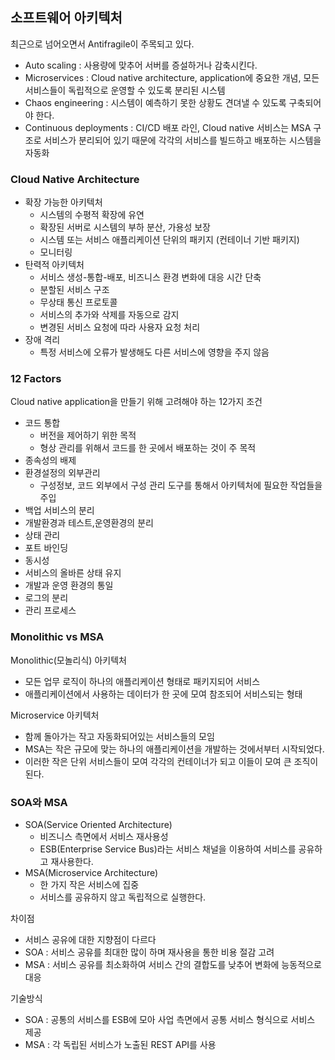 ## 소프트웨어 아키텍처

최근으로 넘어오면서 Antifragile이 주목되고 있다.

- Auto scaling : 사용량에 맞추어 서버를 증설하거나 감축시킨다.
- Microservices : Cloud native architecture, application에 중요한 개념, 모든 서비스들이 독립적으로 운영할 수 있도록 분리된 시스템
- Chaos engineering : 시스템이 예측하기 못한 상황도 견뎌낼 수 있도록 구축되어야 한다.
- Continuous deployments : CI/CD 배포 라인, Cloud native 서비스는 MSA 구조로 서비스가 분리되어 있기 때문에 각각의 서비스를 빌드하고 배포하는 시스템을 자동화

### Cloud Native Architecture

- 확장 가능한 아키텍처
  - 시스템의 수평적 확장에 유연
  - 확장된 서버로 시스템의 부하 분산, 가용성 보장
  - 시스템 또는 서비스 애플리케이션 단위의 패키지 (컨테이너 기반 패키지)
  - 모니터링
- 탄력적 아키텍처
  - 서비스 생성-통합-배포, 비즈니스 환경 변화에 대응 시간 단축
  - 분할된 서비스 구조
  - 무상태 통신 프로토콜
  - 서비스의 추가와 삭제를 자동으로 감지
  - 변경된 서비스 요청에 따라 사용자 요청 처리
- 장애 격리
  - 특정 서비스에 오류가 발생해도 다른 서비스에 영향을 주지 않음

### 12 Factors

Cloud native application을 만들기 위해 고려해야 하는 12가지 조건

- 코드 통합
  - 버전을 제어하기 위한 목적
  - 형상 관리를 위해서 코드를 한 곳에서 배포하는 것이 주 목적
- 종속성의 배제
- 환경설정의 외부관리
  - 구성정보, 코드 외부에서 구성 관리 도구를 통해서 아키텍처에 필요한 작업들을 주입
- 백업 서비스의 분리
- 개발환경과 테스트,운영환경의 분리
- 상태 관리
- 포트 바인딩
- 동시성
- 서비스의 올바른 상태 유지
- 개발과 운영 환경의 통일
- 로그의 분리
- 관리 프로세스

### Monolithic vs MSA

Monolithic(모놀리식) 아키텍처

- 모든 업무 로직이 하나의 애플리케이션 형태로 패키지되어 서비스
- 애플리케이션에서 사용하는 데이터가 한 곳에 모여 참조되어 서비스되는 형태

Microservice 아키텍처

- 함께 돌아가는 작고 자동화되어있는 서비스들의 모임
- MSA는 작은 규모에 맞는 하나의 애플리케이션을 개발하는 것에서부터 시작되었다.
- 이러한 작은 단위 서비스들이 모여 각각의 컨테이너가 되고 이들이 모여 큰 조직이 된다.

### SOA와 MSA

- SOA(Service Oriented Architecture)
  - 비즈니스 측면에서 서비스 재사용성
  - ESB(Enterprise Service Bus)라는 서비스 채널을 이용하여 서비스를 공유하고 재사용한다.
- MSA(Microservice Architecture)
  - 한 가지 작은 서비스에 집중
  - 서비스를 공유하지 않고 독립적으로 실행한다.

차이점

- 서비스 공유에 대한 지향점이 다르다
- SOA : 서비스 공유를 최대한 많이 하며 재사용을 통한 비용 절감 고려
- MSA : 서비스 공유를 최소화하여 서비스 간의 결합도를 낮추어 변화에 능동적으로 대응

기술방식

- SOA : 공통의 서비스를 ESB에 모아 사업 측면에서 공통 서비스 형식으로 서비스 제공
- MSA : 각 독립된 서비스가 노출된 REST API를 사용
